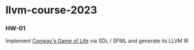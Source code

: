 # llvm-course-2023


### HW-01

Implement [Conway's Game of Life](https://en.wikipedia.org/wiki/Conway%27s_Game_of_Life) via SDL / SFML and generate its LLVM IR
